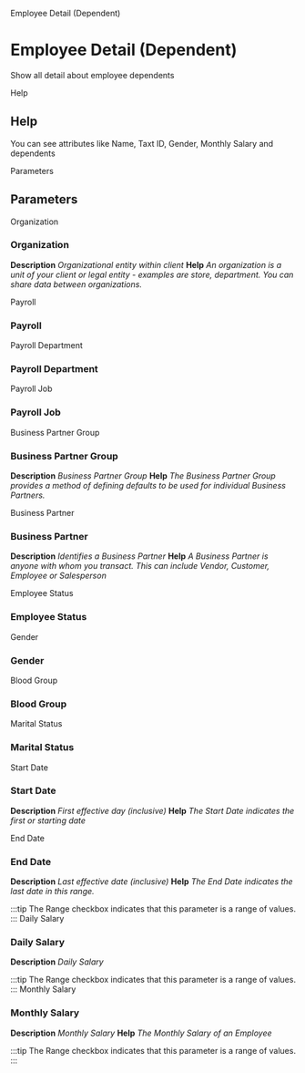 
Employee Detail (Dependent)
# Employee Detail (Dependent)


Show all detail about employee dependents

Help
## Help

You can see attributes like Name, Taxt ID, Gender, Monthly Salary and dependents

Parameters
## Parameters


Organization
### Organization

**Description**
 *Organizational entity within client*
**Help**
 *An organization is a unit of your client or legal entity - examples are store, department. You can share data between organizations.*

Payroll
### Payroll


Payroll Department
### Payroll Department


Payroll Job
### Payroll Job


Business Partner Group
### Business Partner Group

**Description**
 *Business Partner Group*
**Help**
 *The Business Partner Group provides a method of defining defaults to be used for individual Business Partners.*

Business Partner
### Business Partner

**Description**
 *Identifies a Business Partner*
**Help**
 *A Business Partner is anyone with whom you transact.  This can include Vendor, Customer, Employee or Salesperson*

Employee Status
### Employee Status


Gender
### Gender


Blood Group
### Blood Group


Marital Status
### Marital Status


Start Date
### Start Date

**Description**
 *First effective day (inclusive)*
**Help**
 *The Start Date indicates the first or starting date*

End Date
### End Date

**Description**
 *Last effective date (inclusive)*
**Help**
 *The End Date indicates the last date in this range.*

:::tip
The Range checkbox indicates that this parameter is a range of values.
:::
Daily Salary
### Daily Salary

**Description**
 *Daily Salary*

:::tip
The Range checkbox indicates that this parameter is a range of values.
:::
Monthly Salary
### Monthly Salary

**Description**
 *Monthly Salary*
**Help**
 *The Monthly Salary of an Employee*

:::tip
The Range checkbox indicates that this parameter is a range of values.
:::